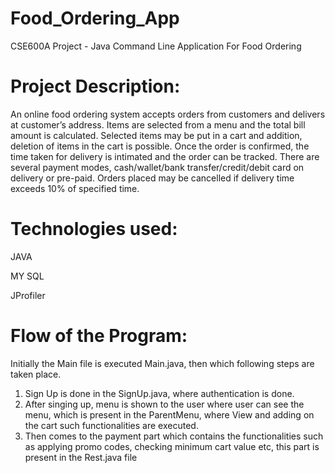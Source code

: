 # Food_Ordering_App
CSE600A Project - Java Command Line Application For Food Ordering

# Project Description: 

An online food ordering system accepts orders from customers and delivers at
customer’s address. Items are selected from a menu and the total bill amount is
calculated. Selected items may be put in a cart and addition, deletion of items in the cart
is possible. Once the order is confirmed, the time taken for delivery is intimated and the
order can be tracked. There are several payment modes, cash/wallet/bank
transfer/credit/debit card on delivery or pre-paid. Orders placed may be cancelled if
delivery time exceeds 10% of specified time.

# Technologies used:

JAVA

MY SQL

JProfiler

# Flow of the Program:

Initially the Main file is executed Main.java, then which following steps are taken place.
1) Sign Up is done in the SignUp.java, where authentication is done.
2) After singing up, menu is shown to the user where user can see the menu, which
is present in the ParentMenu, where View and adding on the cart such
functionalities are executed.
3) Then comes to the payment part which contains the functionalities such as
applying promo codes, checking minimum cart value etc, this part is present in
the Rest.java file
